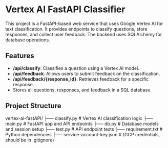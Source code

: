# Vertex AI FastAPI Classifier

This project is a FastAPI-based web service that uses Google Vertex AI for text classification. It provides endpoints to classify questions, store responses, and collect user feedback. The backend uses SQLAlchemy for database operations.

## Features

- **/api/classify**: Classifies a question using a Vertex AI model.
- **/api/feedback**: Allows users to submit feedback on the classification.
- **/api/feedback/{response_id}**: Retrieves feedback for a specific response.
- Stores all questions, responses, and feedback in a SQL database.

## Project Structure
vertex-ai-fastAPI/
├── classify.py # Vertex AI classification logic 
├── main.py  # FastAPI app and API endpoints
├── db.py # Database models and session setup 
├── test.py # API endpoint tests 
├── requirement.txt # Python dependencies
├── service-account-key.json # (GCP credentials, should be in .gitignore)


